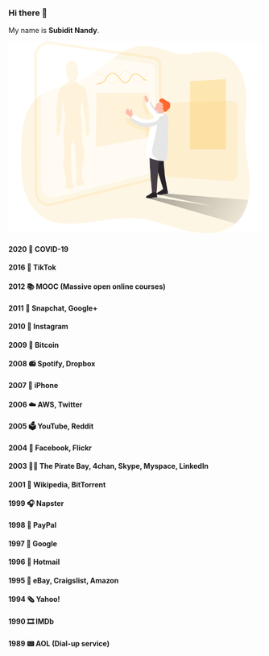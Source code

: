 ### Hi there 👋
My name is **Subidit Nandy**.

![image](Human.svg)

#### 2020 🦠 COVID-19
#### 2016 💃 TikTok
#### 2012 📚 MOOC (Massive open online courses)
#### 2011 📳 Snapchat, Google+
#### 2010 🤳 Instagram
#### 2009 💱 Bitcoin
#### 2008 📻 Spotify, Dropbox
#### 2007 📱 iPhone 
#### 2006 ☁️ AWS, Twitter
#### 2005 🗳️ YouTube, Reddit
#### 2004 👀 Facebook, Flickr
#### 2003 🏴‍☠️ The Pirate Bay, 4chan, Skype, Myspace, LinkedIn
#### 2001 📖 Wikipedia, BitTorrent
#### 1999 🎧 Napster
#### 1998 💸 PayPal
#### 1997 🔎 Google
#### 1996 📧 Hotmail
#### 1995 🧌 eBay, Craigslist, Amazon
#### 1994 🗞️ Yahoo!
#### 1990 🎞️ IMDb
#### 1989 📟 AOL (Dial-up service)
<!--
### 2021 🍼 Dad of Inika.
### 2020 🛐 Vipassana retreat. 
### 2008 🎓 B.Tech. in Biomedical Engineering.
### 2004 🎊 Graduated High School.

![image](https://user-images.githubusercontent.com/6633808/160689302-3fe5e5d4-ba24-4525-8ed1-a8351ccbc0ef.png)
-->
